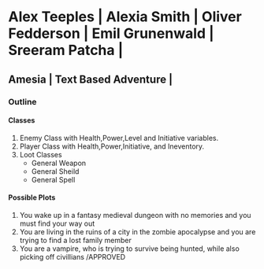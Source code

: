 # Alex Teeples | Alexia Smith | Oliver Fedderson | Emil Grunenwald | Sreeram Patcha |
##  Amesia | Text Based Adventure |


### Outline
#### Classes
1. Enemy Class with Health,Power,Level and Initiative variables.
2. Player Class with Health,Power,Initiative, and Ineventory.
3. Loot Classes
    * General Weapon
    * General Sheild
    * General Spell

#### Possible Plots
1. You wake up in a fantasy medieval dungeon with no memories and you must find your way out
1. You are living in the ruins of a city in the zombie apocalypse and you are trying to find a lost family member
1. You are a vampire, who is trying to survive being hunted, while also picking off civillians
 /APPROVED    